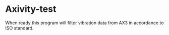 # Axivity-test
When ready this program will filter vibration data from AX3 in accordance to ISO standard.
